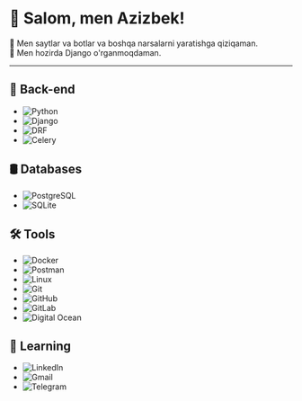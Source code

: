 # 👋 Salom, men Azizbek!

👀 Men saytlar va botlar va boshqa narsalarni yaratishga qiziqaman.  
📖 Men hozirda Django o'rganmoqdaman.  


---

## 🔧 Back-end

- ![Python](https://img.shields.io/badge/-Python-blue?style=flat&logo=python&logoColor=white)
- ![Django](https://img.shields.io/badge/-Django-green?style=flat&logo=django&logoColor=white)
- ![DRF](https://img.shields.io/badge/-DRF-red?style=flat&logo=django&logoColor=white)
- ![Celery](https://img.shields.io/badge/-Celery-green?style=flat&logo=celery&logoColor=white)

## 🛢 Databases

- ![PostgreSQL](https://img.shields.io/badge/-PostgreSQL-blue?style=flat&logo=postgresql&logoColor=white)
- ![SQLite](https://img.shields.io/badge/-SQLite-blue?style=flat&logo=sqlite&logoColor=white)

## 🛠 Tools

- ![Docker](https://img.shields.io/badge/-Docker-blue?style=flat&logo=docker&logoColor=white)
- ![Postman](https://img.shields.io/badge/-Postman-orange?style=flat&logo=postman&logoColor=white)
- ![Linux](https://img.shields.io/badge/-Linux-yellow?style=flat&logo=linux&logoColor=white)
- ![Git](https://img.shields.io/badge/-Git-black?style=flat&logo=git&logoColor=white)
- ![GitHub](https://img.shields.io/badge/-GitHub-black?style=flat&logo=github&logoColor=white)
- ![GitLab](https://img.shields.io/badge/-GitLab-orange?style=flat&logo=gitlab&logoColor=white)
- ![Digital Ocean](https://img.shields.io/badge/-DigitalOcean-blue?style=flat&logo=digitalocean&logoColor=white)

## 📖 Learning

- ![LinkedIn](https://img.shields.io/badge/-LinkedIn-blue?style=flat&logo=linkedin&logoColor=white)
- ![Gmail](https://img.shields.io/badge/-Gmail-red?style=flat&logo=gmail&logoColor=white)
- ![Telegram](https://img.shields.io/badge/-Telegram-blue?style=flat&logo=telegram&logoColor=white)
